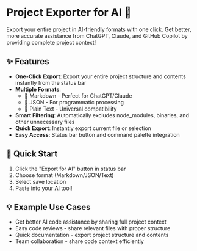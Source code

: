 # Project Exporter for AI 🚀

Export your entire project in AI-friendly formats with one click. Get better, more accurate assistance from ChatGPT, Claude, and GitHub Copilot by providing complete project context!

## ✨ Features

- **One-Click Export**: Export your entire project structure and contents instantly from the status bar
- **Multiple Formats**:
  - 📝 Markdown - Perfect for ChatGPT/Claude
  - 🔄 JSON - For programmatic processing
  - 📄 Plain Text - Universal compatibility
- **Smart Filtering**: Automatically excludes node_modules, binaries, and other unnecessary files
- **Quick Export**: Instantly export current file or selection
- **Easy Access**: Status bar button and command palette integration

## 🚀 Quick Start

1. Click the "Export for AI" button in status bar
2. Choose format (Markdown/JSON/Text)
3. Select save location
4. Paste into your AI tool!

## 💡 Example Use Cases

- Get better AI code assistance by sharing full project context
- Easy code reviews - share relevant files with proper structure
- Quick documentation - export project structure and contents
- Team collaboration - share code context efficiently
